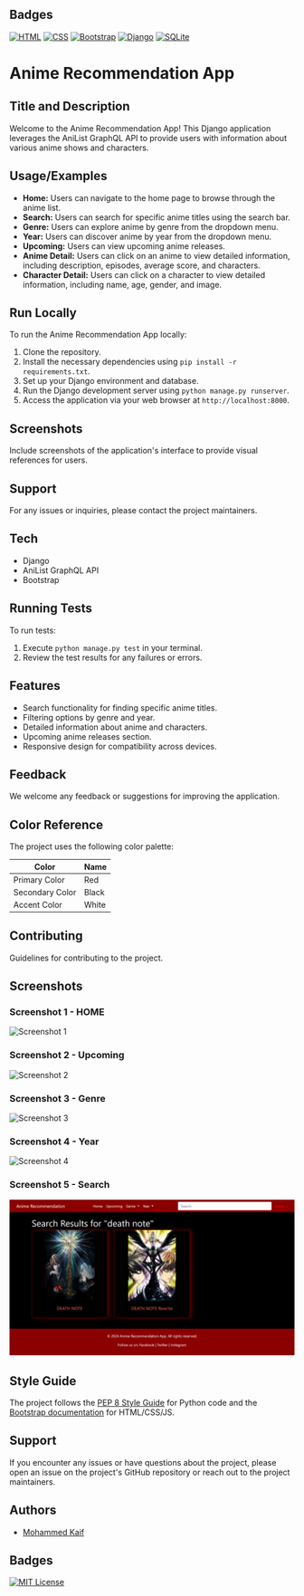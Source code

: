 ## Badges
[![HTML](https://img.shields.io/badge/HTML-5-red)](https://developer.mozilla.org/en-US/docs/Web/HTML)
[![CSS](https://img.shields.io/badge/CSS-3-blue)](https://developer.mozilla.org/en-US/docs/Web/CSS)
[![Bootstrap](https://img.shields.io/badge/Bootstrap-4-purple)](https://getbootstrap.com/docs/4.0/getting-started/introduction/)
[![Django](https://img.shields.io/badge/Django-3.0-green)](https://docs.djangoproject.com/en/3.0/)
[![SQLite](https://img.shields.io/badge/SQLite-3-blue)](https://www.sqlite.org/docs.html)
# Anime Recommendation App

## Title and Description
Welcome to the Anime Recommendation App! This Django application leverages the AniList GraphQL API to provide users with information about various anime shows and characters.

## Usage/Examples
- **Home:** Users can navigate to the home page to browse through the anime list.
- **Search:** Users can search for specific anime titles using the search bar.
- **Genre:** Users can explore anime by genre from the dropdown menu.
- **Year:** Users can discover anime by year from the dropdown menu.
- **Upcoming:** Users can view upcoming anime releases.
- **Anime Detail:** Users can click on an anime to view detailed information, including description, episodes, average score, and characters.
- **Character Detail:** Users can click on a character to view detailed information, including name, age, gender, and image.

## Run Locally
To run the Anime Recommendation App locally:
1. Clone the repository.
2. Install the necessary dependencies using `pip install -r requirements.txt`.
3. Set up your Django environment and database.
4. Run the Django development server using `python manage.py runserver`.
5. Access the application via your web browser at `http://localhost:8000`.

## Screenshots
Include screenshots of the application's interface to provide visual references for users.

## Support
For any issues or inquiries, please contact the project maintainers.

## Tech
- Django
- AniList GraphQL API
- Bootstrap

## Running Tests
To run tests:
1. Execute `python manage.py test` in your terminal.
2. Review the test results for any failures or errors.

## Features
- Search functionality for finding specific anime titles.
- Filtering options by genre and year.
- Detailed information about anime and characters.
- Upcoming anime releases section.
- Responsive design for compatibility across devices.

## Feedback
We welcome any feedback or suggestions for improving the application.

## Color Reference

The project uses the following color palette:

| Color             | Name                                                        |
| ----------------- | ---------------------------------------------------------- |
| Primary Color     |  Red |
| Secondary Color   | Black |
| Accent Color      | White |

## Contributing
Guidelines for contributing to the project.

## Screenshots

### Screenshot 1 - HOME
![Screenshot 1](https://github.com/MohammedKaif037/AniList-API-APP/blob/animetest/Screenshots/ANIHOME.png)

### Screenshot 2 - Upcoming
![Screenshot 2](https://github.com/MohammedKaif037/AniList-API-APP/blob/animetest/Screenshots/ANIUPCOMING.png)

### Screenshot 3 - Genre
![Screenshot 3](https://github.com/MohammedKaif037/AniList-API-APP/blob/animetest/Screenshots/ANIGENRE.png)

### Screenshot 4 - Year
![Screenshot 4](https://github.com/MohammedKaif037/AniList-API-APP/blob/animetest/Screenshots/ANIYEAR.png)

### Screenshot 5 - Search
![Screenshot 5](https://github.com/MohammedKaif037/AniList-API-APP/blob/animetest/Screenshots/ANIDEATH.png)

## Style Guide

The project follows the [PEP 8 Style Guide](https://www.python.org/dev/peps/pep-0008/) for Python code and the [Bootstrap documentation](https://getbootstrap.com/docs/5.0/getting-started/introduction/) for HTML/CSS/JS.
## Support

If you encounter any issues or have questions about the project, please open an issue on the project's GitHub repository or reach out to the project maintainers.

## Authors

- [Mohammed Kaif](https://github.com/MohammedKaif037)

## Badges

[![MIT License](https://img.shields.io/badge/License-MIT-green.svg)](https://choosealicense.com/licenses/mit/)

